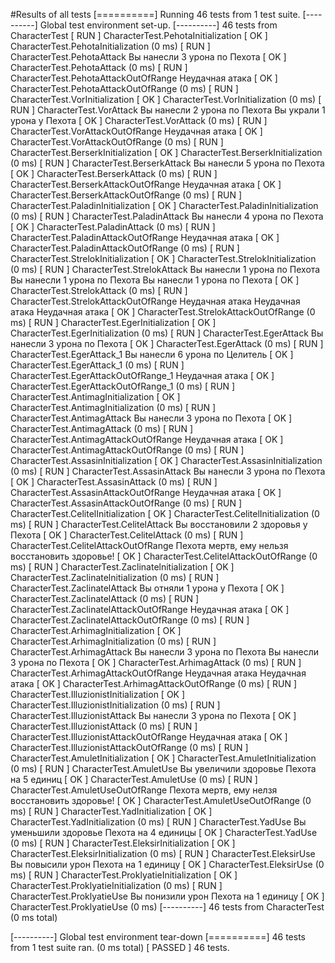 #Results of all tests
[==========] Running 46 tests from 1 test suite.
[----------] Global test environment set-up.
[----------] 46 tests from CharacterTest
[ RUN      ] CharacterTest.PehotaInitialization
[       OK ] CharacterTest.PehotaInitialization (0 ms)
[ RUN      ] CharacterTest.PehotaAttack
Вы нанесли 3 урона по Пехота
[       OK ] CharacterTest.PehotaAttack (0 ms)
[ RUN      ] CharacterTest.PehotaAttackOutOfRange
Неудачная атака
[       OK ] CharacterTest.PehotaAttackOutOfRange (0 ms)
[ RUN      ] CharacterTest.VorInitialization
[       OK ] CharacterTest.VorInitialization (0 ms)
[ RUN      ] CharacterTest.VorAttack
Вы нанесли 2 урона по Пехота
Вы украли 1 урона у Пехота
[       OK ] CharacterTest.VorAttack (0 ms)
[ RUN      ] CharacterTest.VorAttackOutOfRange
Неудачная атака
[       OK ] CharacterTest.VorAttackOutOfRange (0 ms)
[ RUN      ] CharacterTest.BerserkInitialization
[       OK ] CharacterTest.BerserkInitialization (0 ms)
[ RUN      ] CharacterTest.BerserkAttack
Вы нанесли 5 урона по Пехота
[       OK ] CharacterTest.BerserkAttack (0 ms)
[ RUN      ] CharacterTest.BerserkAttackOutOfRange
Неудачная атака
[       OK ] CharacterTest.BerserkAttackOutOfRange (0 ms)
[ RUN      ] CharacterTest.PaladinInitialization
[       OK ] CharacterTest.PaladinInitialization (0 ms)
[ RUN      ] CharacterTest.PaladinAttack
Вы нанесли 4 урона по Пехота
[       OK ] CharacterTest.PaladinAttack (0 ms)
[ RUN      ] CharacterTest.PaladinAttackOutOfRange
Неудачная атака
[       OK ] CharacterTest.PaladinAttackOutOfRange (0 ms)
[ RUN      ] CharacterTest.StrelokInitialization
[       OK ] CharacterTest.StrelokInitialization (0 ms)
[ RUN      ] CharacterTest.StrelokAttack
Вы нанесли 1 урона по Пехота
Вы нанесли 1 урона по Пехота
Вы нанесли 1 урона по Пехота
[       OK ] CharacterTest.StrelokAttack (0 ms)
[ RUN      ] CharacterTest.StrelokAttackOutOfRange
Неудачная атака
Неудачная атака
Неудачная атака
[       OK ] CharacterTest.StrelokAttackOutOfRange (0 ms)
[ RUN      ] CharacterTest.EgerInitialization
[       OK ] CharacterTest.EgerInitialization (0 ms)
[ RUN      ] CharacterTest.EgerAttack
Вы нанесли 3 урона по Пехота
[       OK ] CharacterTest.EgerAttack (0 ms)
[ RUN      ] CharacterTest.EgerAttack_1
Вы нанесли 6 урона по Целитель
[       OK ] CharacterTest.EgerAttack_1 (0 ms)
[ RUN      ] CharacterTest.EgerAttackOutOfRange_1
Неудачная атака
[       OK ] CharacterTest.EgerAttackOutOfRange_1 (0 ms)
[ RUN      ] CharacterTest.AntimagInitialization
[       OK ] CharacterTest.AntimagInitialization (0 ms)
[ RUN      ] CharacterTest.AntimagAttack
Вы нанесли 3 урона по Пехота
[       OK ] CharacterTest.AntimagAttack (0 ms)
[ RUN      ] CharacterTest.AntimagAttackOutOfRange
Неудачная атака
[       OK ] CharacterTest.AntimagAttackOutOfRange (0 ms)
[ RUN      ] CharacterTest.AssasinInitialization
[       OK ] CharacterTest.AssasinInitialization (0 ms)
[ RUN      ] CharacterTest.AssasinAttack
Вы нанесли 3 урона по Пехота
[       OK ] CharacterTest.AssasinAttack (0 ms)
[ RUN      ] CharacterTest.AssasinAttackOutOfRange
Неудачная атака
[       OK ] CharacterTest.AssasinAttackOutOfRange (0 ms)
[ RUN      ] CharacterTest.CelitelInitialization
[       OK ] CharacterTest.CelitelInitialization (0 ms)
[ RUN      ] CharacterTest.CelitelAttack
Вы восстановили 2 здоровья у Пехота
[       OK ] CharacterTest.CelitelAttack (0 ms)
[ RUN      ] CharacterTest.CelitelAttackOutOfRange
Пехота мертв, ему нельзя восстановить здоровье!
[       OK ] CharacterTest.CelitelAttackOutOfRange (0 ms)
[ RUN      ] CharacterTest.Zaclinatelnitialization
[       OK ] CharacterTest.Zaclinatelnitialization (0 ms)
[ RUN      ] CharacterTest.ZaclinatelAttack
Вы отняли 1 урона у Пехота
[       OK ] CharacterTest.ZaclinatelAttack (0 ms)
[ RUN      ] CharacterTest.ZaclinatelAttackOutOfRange
Неудачная атака
[       OK ] CharacterTest.ZaclinatelAttackOutOfRange (0 ms)
[ RUN      ] CharacterTest.ArhimagInitialization
[       OK ] CharacterTest.ArhimagInitialization (0 ms)
[ RUN      ] CharacterTest.ArhimagAttack
Вы нанесли 3 урона по Пехота
Вы нанесли 3 урона по Пехота
[       OK ] CharacterTest.ArhimagAttack (0 ms)
[ RUN      ] CharacterTest.ArhimagAttackOutOfRange
Неудачная атака
Неудачная атака
[       OK ] CharacterTest.ArhimagAttackOutOfRange (0 ms)
[ RUN      ] CharacterTest.IlluzionistInitialization
[       OK ] CharacterTest.IlluzionistInitialization (0 ms)
[ RUN      ] CharacterTest.IlluzionistAttack
Вы нанесли 3 урона по Пехота
[       OK ] CharacterTest.IlluzionistAttack (0 ms)
[ RUN      ] CharacterTest.IlluzionistAttackOutOfRange
Неудачная атака
[       OK ] CharacterTest.IlluzionistAttackOutOfRange (0 ms)
[ RUN      ] CharacterTest.AmuletInitialization
[       OK ] CharacterTest.AmuletInitialization (0 ms)
[ RUN      ] CharacterTest.AmuletUse
Вы увеличили здоровье Пехота на 5 единиц
[       OK ] CharacterTest.AmuletUse (0 ms)
[ RUN      ] CharacterTest.AmuletUseOutOfRange
Пехота мертв, ему нелзя восстановить здоровье!
[       OK ] CharacterTest.AmuletUseOutOfRange (0 ms)
[ RUN      ] CharacterTest.YadInitialization
[       OK ] CharacterTest.YadInitialization (0 ms)
[ RUN      ] CharacterTest.YadUse
Вы уменьшили здоровье Пехота на 4 единицы
[       OK ] CharacterTest.YadUse (0 ms)
[ RUN      ] CharacterTest.EleksirInitialization
[       OK ] CharacterTest.EleksirInitialization (0 ms)
[ RUN      ] CharacterTest.EleksirUse
Вы повысили урон Пехота на 1 единицу
[       OK ] CharacterTest.EleksirUse (0 ms)
[ RUN      ] CharacterTest.ProklyatieInitialization
[       OK ] CharacterTest.ProklyatieInitialization (0 ms)
[ RUN      ] CharacterTest.ProklyatieUse
Вы понизили урон Пехота на 1 единицу
[       OK ] CharacterTest.ProklyatieUse (0 ms)
[----------] 46 tests from CharacterTest (0 ms total)

[----------] Global test environment tear-down
[==========] 46 tests from 1 test suite ran. (0 ms total)
[  PASSED  ] 46 tests.
